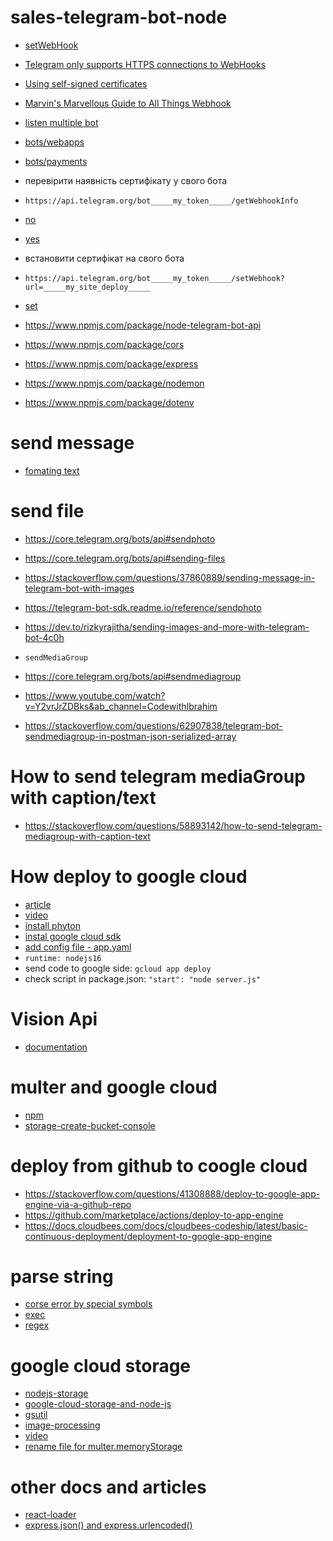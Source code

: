 # sales-telegram-bot-node

- [setWebHook](https://github.com/yagop/node-telegram-bot-api/blob/master/examples/webhook/express.js)
- [Telegram only supports HTTPS connections to WebHooks](https://github.com/yagop/node-telegram-bot-api/blob/master/doc/usage.md#webhooks)
- [Using self-signed certificates](https://core.telegram.org/bots/self-signed/)
- [Marvin's Marvellous Guide to All Things Webhook](https://core.telegram.org/bots/webhooks)
- [listen multiple bot](https://github.com/yagop/node-telegram-bot-api/issues/446)

- [bots/webapps](https://core.telegram.org/api/bots/webapps)
- [bots/payments](https://core.telegram.org/bots/payments)

- перевірити наявність сертифікату у свого бота
- `https://api.telegram.org/bot_____my_token_____/getWebhookInfo`
- [no](https://i.ibb.co/7xfv0gZ/2023-07-01-02-54-50.png)
- [yes](https://i.ibb.co/YhqJGTZ/2023-07-01-02-54-21.png)
- встановити сертифікат на свого бота
- `https://api.telegram.org/bot_____my_token_____/setWebhook?url=_____my_site_deploy_____`
- [set](https://i.ibb.co/QnCKLR3/2023-07-01-02-54-13.png)

- https://www.npmjs.com/package/node-telegram-bot-api
- https://www.npmjs.com/package/cors
- https://www.npmjs.com/package/express
- https://www.npmjs.com/package/nodemon
- https://www.npmjs.com/package/dotenv

# send message

- [fomating text](https://core.telegram.org/bots/api#formatting-options)

# send file

- https://core.telegram.org/bots/api#sendphoto
- https://core.telegram.org/bots/api#sending-files

- https://stackoverflow.com/questions/37860889/sending-message-in-telegram-bot-with-images
- https://telegram-bot-sdk.readme.io/reference/sendphoto
- https://dev.to/rizkyrajitha/sending-images-and-more-with-telegram-bot-4c0h

- `sendMediaGroup`
- https://core.telegram.org/bots/api#sendmediagroup
- https://www.youtube.com/watch?v=Y2vrJrZDBks&ab_channel=CodewithIbrahim
- https://stackoverflow.com/questions/62907838/telegram-bot-sendmediagroup-in-postman-json-serialized-array

# How to send telegram mediaGroup with caption/text

- https://stackoverflow.com/questions/58893142/how-to-send-telegram-mediagroup-with-caption-text

# How deploy to google cloud

- [article](https://levelup.gitconnected.com/how-to-deploy-your-node-js-app-with-google-2cd3771d5b21)
- [video](https://www.youtube.com/watch?v=HgpCjChgjoQ&ab_channel=DavidWeiss)
- [install phyton](https://www.python.org/downloads/macos/)
- [instal google cloud sdk](https://cloud.google.com/sdk/docs/install-sdk)
- [add config file - app.yaml](https://cloud.google.com/appengine/docs/flexible/reference/app-yaml?hl=en&tab=python)
- `runtime: nodejs16`
- send code to google side: `gcloud app deploy`
- check script in package.json: `"start": "node server.js"`

# Vision Api

- [documentation](https://googleapis.dev/nodejs/vision/latest/v1.ImageAnnotatorClient.html)

# multer and google cloud

- [npm](https://github.com/arozar/multer-google-storage)
- [storage-create-bucket-console](https://cloud.google.com/storage/docs/creating-buckets#storage-create-bucket-console)

# deploy from github to coogle cloud

- https://stackoverflow.com/questions/41308888/deploy-to-google-app-engine-via-a-github-repo
- https://github.com/marketplace/actions/deploy-to-app-engine
- https://docs.cloudbees.com/docs/cloudbees-codeship/latest/basic-continuous-deployment/deployment-to-google-app-engine

# parse string
- [corse error by special symbols](https://stackoverflow.com/questions/40626896/telegram-does-not-escape-some-markdown-characters)
- [exec](https://developer.mozilla.org/en-US/docs/Web/JavaScript/Reference/Global_Objects/RegExp/exec#examples)
- [regex](https://regex101.com/)

# google cloud storage
- [nodejs-storage](https://github.com/googleapis/nodejs-storage)
- [google-cloud-storage-and-node-js](https://medium.com/@olamilekan001/image-upload-with-google-cloud-storage-and-node-js-a1cf9baa1876)
- [gsutil](https://cloud.google.com/storage/docs/sliced-object-downloads#gsutil-sod)
- [image-processing](https://cloud.google.com/run/docs/tutorials/image-processing)
- [video](https://www.youtube.com/watch?v=pGSzMfKBV9Q&t=4s&ab_channel=BenAwad)
- [rename file for multer.memoryStorage](https://stackoverflow.com/questions/65529221/how-to-change-a-file-originalname-in-multer)

# other docs and articles
- [react-loader](https://mhnpd.github.io/react-loader-spinner/docs/components/mutating-dots/)
- [express.json() and express.urlencoded()](https://stackoverflow.com/questions/23259168/what-are-express-json-and-express-urlencoded)